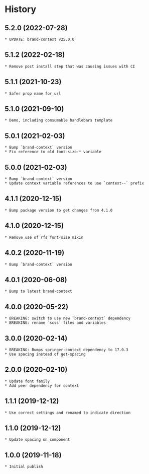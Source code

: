 # History

## 5.2.0 (2022-07-28)
    * UPDATE: brand-context v25.0.0

## 5.1.2 (2022-02-18)
    * Remove post install step that was causing issues with CI

## 5.1.1 (2021-10-23)
    * Safer prop name for url

## 5.1.0 (2021-09-10)
    * Demo, including consumable handlebars template

## 5.0.1 (2021-02-03)
    * Bump `brand-context` version
    * Fix reference to old font-size-* variable

## 5.0.0 (2021-02-03)
    * Bump `brand-context` version
    * Update context variable references to use `context--` prefix

## 4.1.1 (2020-12-15)
    * Bump package version to get changes from 4.1.0 

## 4.1.0 (2020-12-15)
    * Remove use of rfs font-size mixin

## 4.0.2 (2020-11-19)
    * Bump `brand-context` version

## 4.0.1 (2020-06-08)
    * Bump to latest brand-context

## 4.0.0 (2020-05-22)
    * BREAKING: switch to use new `brand-context` dependency
    * BREAKING: rename `scss` files and variables

## 3.0.0 (2020-02-14)
	* BREAKING: Bumps springer-context dependency to 17.0.3
	* Use spacing instead of get-spacing

## 2.0.0 (2020-02-10)
    * Update font family
    * Add peer dependency for context  

## 1.1.1 (2019-12-12)
	* Use correct settings and renamed to indicate direction

## 1.1.0 (2019-12-12)
	* Update spacing on component 

## 1.0.0 (2019-11-18)
	* Initial publish
